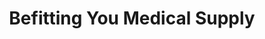 ---
title: "Befitting You Medical Supply"
url: /commerce-charter-township/befitting-you-medical-supply/
shop: medical supply
---